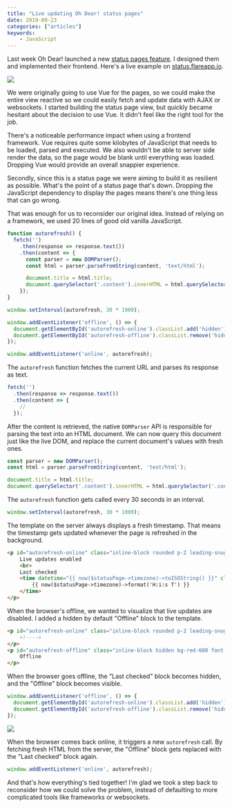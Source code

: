 ```yaml
---
title: "Live updating Oh Dear! status pages"
date: 2019-09-23
categories: ["articles"]
keywords:
    - JavaScript
---
```


Last week Oh Dear! launched a new [status pages feature](https://ohdear.app/blog/introducing-status-pages-for-all-our-users). I designed them and implemented their frontend. Here's a live example on [status.flareapp.io](https://status.flareapp.io).

![](/media/oh-dear-status-page-online.jpg)

We were originally going to use Vue for the pages, so we could make the entire view reactive so we could easily fetch and update data with AJAX or websockets. I started building the status page view, but quickly became hesitant about the decision to use Vue. It didn't feel like the right tool for the job.

<!--more-->

There's a noticeable performance impact when using a frontend framework. Vue requires quite some kilobytes of JavaScript that needs to be loaded, parsed and executed. We also wouldn't be able to server side render the data, so the page would be blank until everything was loaded. Dropping Vue would provide an overall snappier experience.

Secondly, since this is a status page we were aiming to build it as resilient as possible. What's the point of a status page that's down. Dropping the JavaScript dependency to display the pages means there's one thing less that can go wrong.

That was enough for us to reconsider our original idea. Instead of relying on a framework, we used 20 lines of good old vanilla JavaScript.

```js
function autorefresh() {
  fetch('')
    .then(response => response.text())
    .then(content => {
      const parser = new DOMParser();
      const html = parser.parseFromString(content, 'text/html');

      document.title = html.title;
      document.querySelector('.content').innerHTML = html.querySelector('.content').innerHTML;
    });
}

window.setInterval(autorefresh, 30 * 1000);

window.addEventListener('offline', () => {
  document.getElementById('autorefresh-online').classList.add('hidden');
  document.getElementById('autorefresh-offline').classList.remove('hidden');
});

window.addEventListener('online', autorefresh);
```

The `autorefresh` function fetches the current URL and parses its response as text.

```js
fetch('')
  .then(response => response.text())
  .then(content => {
    //
  });
```

After the content is retrieved, the native `DOMParser` API is responsible for parsing the text into an HTML document. We can now query this document just like the live DOM, and replace the current document's values with fresh ones.

```js
const parser = new DOMParser();
const html = parser.parseFromString(content, 'text/html');

document.title = html.title;
document.querySelector('.content').innerHTML = html.querySelector('.content').innerHTML;
```

The `autorefresh` function gets called every 30 seconds in an interval.

```js
window.setInterval(autorefresh, 30 * 1000);
```

The template on the server always displays a fresh timestamp. That means the timestamp gets updated whenever the page is refreshed in the background.

```html
<p id="autorefresh-online" class="inline-block rounded p-2 leading-snug text-left text-xs">
    Live updates enabled
    <br>
    Last checked
    <time datetime="{{ now($statusPage->timezone)->toISOString() }}" class="font-semibold tabular-nums">
        {{ now($statusPage->timezone)->format('H:i:s T') }}
    </time>
</p>
```

When the browser's offline, we wanted to visualize that live updates are disabled. I added a hidden by default "Offline" block to the template.

```html
<p id="autorefresh-online" class="inline-block rounded p-2 leading-snug text-left text-xs">
    <!---->
</p>
<p id="autorefresh-offline" class="inline-block hidden bg-red-600 font-semibold px-1 rounded text-red-100 text-sm">
    Offline
</p>
```

When the browser goes offline, the "Last checked" block becomes hidden, and the "Offline" block becomes visible.

```js
window.addEventListener('offline', () => {
  document.getElementById('autorefresh-online').classList.add('hidden');
  document.getElementById('autorefresh-offline').classList.remove('hidden');
});
```

![](/media/oh-dear-status-page-offline.jpg)

When the browser comes back online, it triggers a new `autorefresh` call. By fetching fresh HTML from the server, the "Offline" block gets replaced with the "Last checked" block again.

```js
window.addEventListener('online', autorefresh);
```

And that's how everything's tied together! I'm glad we took a step back to reconsider how we could solve the problem, instead of defaulting to more complicated tools like frameworks or websockets.
